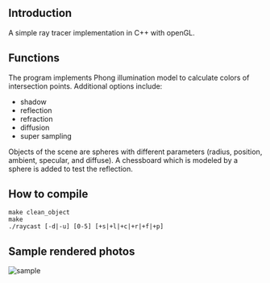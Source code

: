 ## Introduction

A simple ray tracer implementation in C++ with openGL.

## Functions

The program implements Phong illumination model to calculate colors of intersection points. Additional options include:
- shadow
- reflection
- refraction
- diffusion
- super sampling 

Objects of the scene are spheres with different parameters (radius, position, ambient, specular, and diffuse). A chessboard which is modeled by a sphere is added to test the reflection.

## How to compile

```
make clean_object
make
./raycast [-d|-u] [0-5] [+s|+l|+c|+r|+f|+p]
```

## Sample rendered photos

![sample](https://user-images.githubusercontent.com/26643781/39025448-e3cae042-43fb-11e8-836a-91c51ca1aabe.png)
